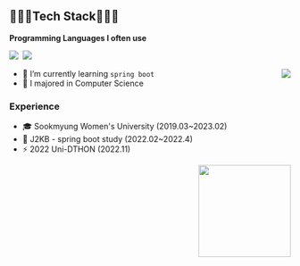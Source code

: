 <!--
**Gahyun0709/Gahyun0709** is a ✨ _special_ ✨ repository because its `README.md` (this file) appears on your GitHub profile.

Here are some ideas to get you started:

- 🔭 I’m currently working on ...
- 🌱 I’m currently learning ...
- 👯 I’m looking to collaborate on ...
- 🤔 I’m looking for help with ...
- 💬 Ask me about ...
- 📫 How to reach me: ...
- 😄 Pronouns: ...
- ⚡ Fun fact: ...
-->

<h2>👩🏻‍💻Tech Stack👩🏻‍💻</h2>

</p>
<p><strong>Programming Languages I often use</strong></p>
<p>
<img src="https://img.shields.io/badge/Java-007396?style=flat-square&logo=java&logoColor=white"/></a>&nbsp
<img src="https://img.shields.io/badge/Python-3766AB?style=flat-square&logo=Python&logoColor=white"/></a>&nbsp
</p>


<img align='right' src="http://mazassumnida.wtf/api/v2/generate_badge?boj=ab3380">

- 🌱 I’m currently learning `spring boot`
- 🥇 I majored in Computer Science

### Experience

- 🎓 Sookmyung Women's University (2019.03~2023.02)
- 👯 J2KB - spring boot study (2022.02~2022.4) 
- ⚡ 2022 Uni-DTHON (2022.11)
<img align='right' src="https://github-readme-stats.vercel.app/api?username=Gahyeon Lee&theme=transparent" height="165">
